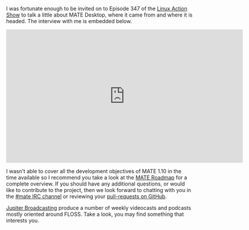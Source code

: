<!-- 
.. link: https://www.jupiterbroadcasting.com/75242/meet-mates-mastermind-las-347/
.. description: 
.. tags: News
.. date: 2015/01/28 22:17:32
.. title: Meet MATE's Mastermind
.. slug: 2015-01-28-meet-mates-mastermind
.. author: Stefano Karapetsas
-->

I was fortunate enough to be invited on to Episode 347 of the [Linux 
Action Show](https://www.jupiterbroadcasting.com/show/linuxactionshow/) to
talk a little about MATE Desktop, where it came from and where it is headed.
The interview with me is embedded below.

<iframe width="640" height="360" src="https://www.youtube.com/embed/OwW9jaVKjSw?start=1945" frameborder="0" allowfullscreen></iframe>

I wasn't able to cover all the development objectives of MATE 1.10 in the time 
available so I recommend you take a look at the [MATE Roadmap](https://wiki.mate-desktop.org/#!pages/roadmap.md)
for a complete overview. If you should have any additional questions, or would
like to contribute to the project, then we look forward to chatting with
you in the [#mate IRC channel](https://webchat.freenode.net/?channels=#mate) or 
reviewing your [pull-requests on GitHub](https://github.com/mate-desktop). 

[Jupiter Broadcasting](https://www.jupiterbroadcasting.com) produce a number of 
weekly videocasts and podcasts mostly oriented around FLOSS. Take a look, you 
may find something that interests you.


